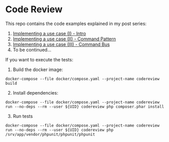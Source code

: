 # Code Review
This repo contains the code examples explained in my post series:

1. [Implementing a use case (I) - Intro](https://medium.com/@mgonzalezbaile/implementing-a-use-case-i-intro-38c80b4fed0)
2. [Implementing a use case (II) - Command Pattern](https://medium.com/@mgonzalezbaile/implementing-a-use-case-ii-command-pattern-2d49d980e61c)
3. [Implementing a use case (III) - Command Bus](https://medium.com/@mgonzalezbaile/implementing-a-use-case-iii-command-bus-9bff58766d28)
4. To be continued...

If you want to execute the tests:
1. Build the docker image:
```
docker-compose --file docker/compose.yaml --project-name codereview build
```
2. Install dependencies:
```
docker-compose --file docker/compose.yaml --project-name codereview run --no-deps --rm --user ${UID} codereview php composer.phar install
```
3. Run tests
```
docker-compose --file docker/compose.yaml --project-name codereview run --no-deps --rm --user ${UID} codereview php /srv/app/vendor/phpunit/phpunit/phpunit
```
